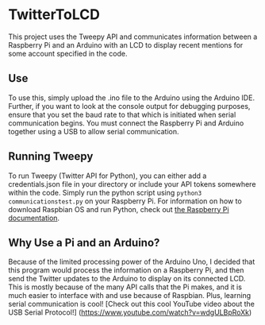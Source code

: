 # TwitterToLCD
This project uses the Tweepy API and communicates information between a Raspberry Pi and an Arduino with an LCD to display recent mentions for some account specified in the code.

## Use
To use this, simply upload the .ino file to the Arduino using the Arduino IDE. Further, if you want to look at the console output for debugging purposes, ensure that you set the baud rate to that which is initiated when serial communication begins. You must connect the Raspberry Pi and Arduino together using a USB to allow serial communication. 

## Running Tweepy
To run Tweepy (Twitter API for Python), you can either add a credentials.json file in your directory or include your API tokens somewhere within the code. Simply run the python script using `python3 communicationstest.py` on your Raspberry Pi. For information on how to download Raspbian OS and run Python, check out [the Raspberry Pi documentation](https://www.raspberrypi.com/documentation/computers/getting-started.html). 

## Why Use a Pi and an Arduino?
Because of the limited processing power of the Arduino Uno, I decided that this program would process the information on a Raspberry Pi, and then send the Twitter updates to the Arduino to display on its connected LCD. This is mostly because of the many API calls that the Pi makes, and it is much easier to interface with and use because of Raspbian. Plus, learning serial communication is cool! 
[Check out this cool YouTube video about the USB Serial Protocol!] (https://www.youtube.com/watch?v=wdgULBpRoXk)
